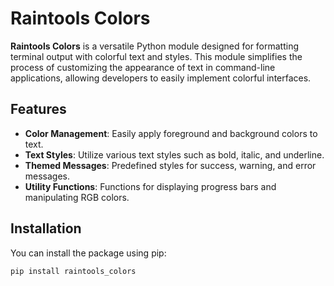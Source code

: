 # Raintools Colors

**Raintools Colors** is a versatile Python module designed for formatting terminal output with colorful text and styles. This module simplifies the process of customizing the appearance of text in command-line applications, allowing developers to easily implement colorful interfaces.

## Features

- **Color Management**: Easily apply foreground and background colors to text.
- **Text Styles**: Utilize various text styles such as bold, italic, and underline.
- **Themed Messages**: Predefined styles for success, warning, and error messages.
- **Utility Functions**: Functions for displaying progress bars and manipulating RGB colors.

## Installation

You can install the package using pip:

```bash
pip install raintools_colors
